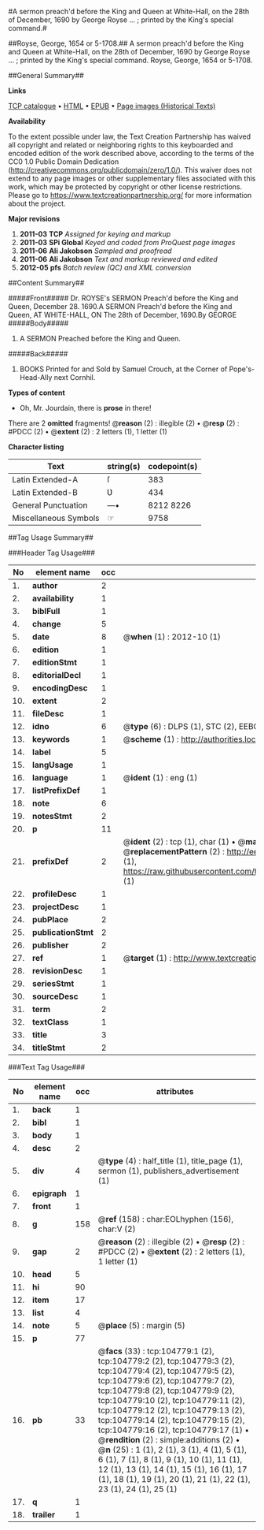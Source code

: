 #A sermon preach'd before the King and Queen at White-Hall, on the 28th of December, 1690 by George Royse ... ; printed by the King's special command.#

##Royse, George, 1654 or 5-1708.##
A sermon preach'd before the King and Queen at White-Hall, on the 28th of December, 1690 by George Royse ... ; printed by the King's special command.
Royse, George, 1654 or 5-1708.

##General Summary##

**Links**

[TCP catalogue](http://www.ota.ox.ac.uk/tcp/)  • 
[HTML](http://tei.it.ox.ac.uk/tcp/Texts-HTML/free/A57/A57807.html)  • 
[EPUB](http://tei.it.ox.ac.uk/tcp/Texts-EPUB/free/A57/A57807.epub) • 
[Page images (Historical Texts)](https://historicaltexts.jisc.ac.uk/eebo-16016681e)

**Availability**

To the extent possible under law, the Text Creation Partnership has waived all copyright and related or neighboring rights to this keyboarded and encoded edition of the work described above, according to the terms of the CC0 1.0 Public Domain Dedication (http://creativecommons.org/publicdomain/zero/1.0/). This waiver does not extend to any page images or other supplementary files associated with this work, which may be protected by copyright or other license restrictions. Please go to https://www.textcreationpartnership.org/ for more information about the project.

**Major revisions**

1. __2011-03__ __TCP__ *Assigned for keying and markup*
1. __2011-03__ __SPi Global__ *Keyed and coded from ProQuest page images*
1. __2011-06__ __Ali Jakobson__ *Sampled and proofread*
1. __2011-06__ __Ali Jakobson__ *Text and markup reviewed and edited*
1. __2012-05__ __pfs__ *Batch review (QC) and XML conversion*

##Content Summary##

#####Front#####
Dr. ROYSE's SERMON Preach'd before the King and Queen, December 28. 1690.A SERMON Preach'd before the King and Queen, AT WHITE-HALL, ON The 28th of December, 1690.By GEORGE 
#####Body#####

1. A SERMON Preached before the King and Queen.

#####Back#####

1. BOOKS Printed for and Sold by Samuel Crouch, at the Corner of Pope's-Head-Ally next Cornhil.

**Types of content**

  * Oh, Mr. Jourdain, there is **prose** in there!

There are 2 **omitted** fragments! 
 @__reason__ (2) : illegible (2)  •  @__resp__ (2) : #PDCC (2)  •  @__extent__ (2) : 2 letters (1), 1 letter (1)

**Character listing**


|Text|string(s)|codepoint(s)|
|---|---|---|
|Latin Extended-A|ſ|383|
|Latin Extended-B|Ʋ|434|
|General Punctuation|—•|8212 8226|
|Miscellaneous Symbols|☞|9758|

##Tag Usage Summary##

###Header Tag Usage###

|No|element name|occ|attributes|
|---|---|---|---|
|1.|__author__|2||
|2.|__availability__|1||
|3.|__biblFull__|1||
|4.|__change__|5||
|5.|__date__|8| @__when__ (1) : 2012-10 (1)|
|6.|__edition__|1||
|7.|__editionStmt__|1||
|8.|__editorialDecl__|1||
|9.|__encodingDesc__|1||
|10.|__extent__|2||
|11.|__fileDesc__|1||
|12.|__idno__|6| @__type__ (6) : DLPS (1), STC (2), EEBO-CITATION (1), OCLC (1), VID (1)|
|13.|__keywords__|1| @__scheme__ (1) : http://authorities.loc.gov/ (1)|
|14.|__label__|5||
|15.|__langUsage__|1||
|16.|__language__|1| @__ident__ (1) : eng (1)|
|17.|__listPrefixDef__|1||
|18.|__note__|6||
|19.|__notesStmt__|2||
|20.|__p__|11||
|21.|__prefixDef__|2| @__ident__ (2) : tcp (1), char (1)  •  @__matchPattern__ (2) : ([0-9\-]+):([0-9IVX]+) (1), (.+) (1)  •  @__replacementPattern__ (2) : http://eebo.chadwyck.com/downloadtiff?vid=$1&page=$2 (1), https://raw.githubusercontent.com/textcreationpartnership/Texts/master/tcpchars.xml#$1 (1)|
|22.|__profileDesc__|1||
|23.|__projectDesc__|1||
|24.|__pubPlace__|2||
|25.|__publicationStmt__|2||
|26.|__publisher__|2||
|27.|__ref__|1| @__target__ (1) : http://www.textcreationpartnership.org/docs/. (1)|
|28.|__revisionDesc__|1||
|29.|__seriesStmt__|1||
|30.|__sourceDesc__|1||
|31.|__term__|2||
|32.|__textClass__|1||
|33.|__title__|3||
|34.|__titleStmt__|2||


###Text Tag Usage###

|No|element name|occ|attributes|
|---|---|---|---|
|1.|__back__|1||
|2.|__bibl__|1||
|3.|__body__|1||
|4.|__desc__|2||
|5.|__div__|4| @__type__ (4) : half_title (1), title_page (1), sermon (1), publishers_advertisement (1)|
|6.|__epigraph__|1||
|7.|__front__|1||
|8.|__g__|158| @__ref__ (158) : char:EOLhyphen (156), char:V (2)|
|9.|__gap__|2| @__reason__ (2) : illegible (2)  •  @__resp__ (2) : #PDCC (2)  •  @__extent__ (2) : 2 letters (1), 1 letter (1)|
|10.|__head__|5||
|11.|__hi__|90||
|12.|__item__|17||
|13.|__list__|4||
|14.|__note__|5| @__place__ (5) : margin (5)|
|15.|__p__|77||
|16.|__pb__|33| @__facs__ (33) : tcp:104779:1 (2), tcp:104779:2 (2), tcp:104779:3 (2), tcp:104779:4 (2), tcp:104779:5 (2), tcp:104779:6 (2), tcp:104779:7 (2), tcp:104779:8 (2), tcp:104779:9 (2), tcp:104779:10 (2), tcp:104779:11 (2), tcp:104779:12 (2), tcp:104779:13 (2), tcp:104779:14 (2), tcp:104779:15 (2), tcp:104779:16 (2), tcp:104779:17 (1)  •  @__rendition__ (2) : simple:additions (2)  •  @__n__ (25) : 1 (1), 2 (1), 3 (1), 4 (1), 5 (1), 6 (1), 7 (1), 8 (1), 9 (1), 10 (1), 11 (1), 12 (1), 13 (1), 14 (1), 15 (1), 16 (1), 17 (1), 18 (1), 19 (1), 20 (1), 21 (1), 22 (1), 23 (1), 24 (1), 25 (1)|
|17.|__q__|1||
|18.|__trailer__|1||
